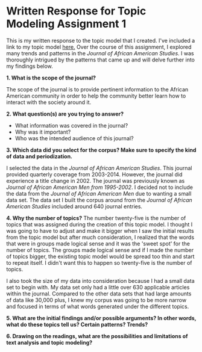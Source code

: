 # Written Response for Topic Modeling Assignment 1

This is my written response to the topic model that I created. I've included a link to my topic model [here.](https://github.com/kaydub14/dh-topic-models) 
Over the course of this assignment, I explored many trends and patterns in the *Journal of
African American Studies*. I was thoroughly intrigued by the patterns that came up and will delve further into my findings below. 

**1. What is the scope of the journal?**

The scope of the journal is to provide pertinent information to the African American community in order to help the community better learn 
how to interact with the society around it.

**2. What question(s) are you trying to answer?**

* What information was covered in the journal?
* Why was it important? 
* Who was the intended audience of this journal?

**3. Which data did you select for the corpus? Make sure to specify the kind of data and periodization.**

I selected the data in the *Journal of African American Studies*. This journal provided quarterly coverage from 2003-2014. However,
the journal did experience a title change in 2002. The journal was previously known as *Journal of African American Men from 1995-2002*. I
decided not to include the data from the *Journal of African American Men* due to wanting a small data set. The data set I built the corpus
around from the *Journal of African American Studies* included around 640 journal entries. 

**4. Why the number of topics?**
The number twenty-five is the number of topics that was assigned during the creation of this topic model. I thought I was going to have to adjust and make it bigger when I saw the initial results from the topic model but after much consideration, I realized that the words that were in groups made logical sense and it was the 'sweet spot' for the number of topics. The groups made logical sense and if I made the number of topics bigger, the existing topic model would be spread too thin and start to repeat itself. I didn't want this to happen so twenty-five is the number of topics. 

I also took the size of my data into consideration because I had a small data set to begin with. My data set only had a little over 630 applicable articles within the journal. Compared to the other data sets that had large amounts of data like 30,000 plus, I knew my corpus was going to be more narrow and focused in terms of what words generated under the different topics. 

**5. What are the initial findings and/or possible arguments? In other words, what do these topics tell us? Certain patterns? Trends?**

**6. Drawing on the readings, what are the possibilities and limitations of text analysis and topic modeling?**
